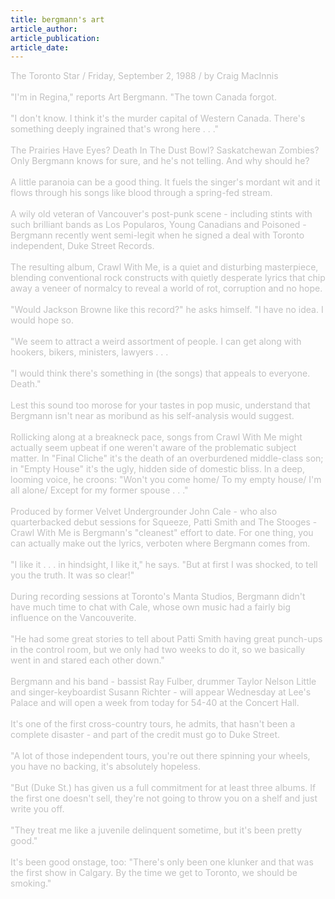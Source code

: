 ```yaml
---
title: bergmann's art
article_author: 
article_publication: 
article_date: 
---
```

<span style="color: #c0c0c0">The Toronto Star / Friday, September 2, 1988 / by Craig MacInnis <br /><br />&quot;I'm in Regina,&quot; reports Art Bergmann. &quot;The town Canada forgot.<br /><br />&quot;I don't know. I think it's the murder capital of Western Canada. There's something deeply ingrained that's wrong here . . .&quot;<br /><br />The Prairies Have Eyes? Death In The Dust Bowl? Saskatchewan Zombies? Only Bergmann knows for sure, and he's not telling. And why should he?<br /><br />A little paranoia can be a good thing. It fuels the singer's mordant wit and it flows through his songs like blood through a spring-fed stream.<br /><br />A wily old veteran of Vancouver's post-punk scene - including stints with such brilliant bands as Los Popularos, Young Canadians and Poisoned - Bergmann recently went semi-legit when he signed a deal with Toronto independent, Duke Street Records.<br /><br />The resulting album, Crawl With Me, is a quiet and disturbing masterpiece, blending conventional rock constructs with quietly desperate lyrics that chip away a veneer of normalcy to reveal a world of rot, corruption and no hope.<br /><br />&quot;Would Jackson Browne like this record?&quot; he asks himself. &quot;I have no idea. I would hope so.<br /><br />&quot;We seem to attract a weird assortment of people. I can get along with hookers, bikers, ministers, lawyers . . .<br /><br />&quot;I would think there's something in (the songs) that appeals to everyone. Death.&quot;<br /><br />Lest this sound too morose for your tastes in pop music, understand that Bergmann isn't near as moribund as his self-analysis would suggest.<br /><br />Rollicking along at a breakneck pace, songs from Crawl With Me might actually seem upbeat if one weren't aware of the problematic subject matter. In &quot;Final Cliche&quot; it's the death of an overburdened middle-class son; in &quot;Empty House&quot; it's the ugly, hidden side of domestic bliss. In a deep, looming voice, he croons: &quot;Won't you come home/ To my empty house/ I'm all alone/ Except for my former spouse . . .&quot;<br /><br />Produced by former Velvet Undergrounder John Cale - who also quarterbacked debut sessions for Squeeze, Patti Smith and The Stooges - Crawl With Me is Bergmann's &quot;cleanest&quot; effort to date. For one thing, you can actually make out the lyrics, verboten where Bergmann comes from.<br /><br />&quot;I like it . . . in hindsight, I like it,&quot; he says. &quot;But at first I was shocked, to tell you the truth. It was so clear!&quot;<br /><br />During recording sessions at Toronto's Manta Studios, Bergmann didn't have much time to chat with Cale, whose own music had a fairly big influence on the Vancouverite.<br /><br />&quot;He had some great stories to tell about Patti Smith having great punch-ups in the control room, but we only had two weeks to do it, so we basically went in and stared each other down.&quot;<br /><br />Bergmann and his band - bassist Ray Fulber, drummer Taylor Nelson Little and singer-keyboardist Susann Richter - will appear Wednesday at Lee's Palace and will open a week from today for 54-40 at the Concert Hall.<br /><br />It's one of the first cross-country tours, he admits, that hasn't been a complete disaster - and part of the credit must go to Duke Street.<br /><br />&quot;A lot of those independent tours, you're out there spinning your wheels, you have no backing, it's absolutely hopeless.<br /><br />&quot;But (Duke St.) has given us a full commitment for at least three albums. If the first one doesn't sell, they're not going to throw you on a shelf and just write you off.<br /><br />&quot;They treat me like a juvenile delinquent sometime, but it's been pretty good.&quot;<br /><br />It's been good onstage, too: &quot;There's only been one klunker and that was the first show in Calgary. By the time we get to Toronto, we should be smoking.&quot;<br /></span>
